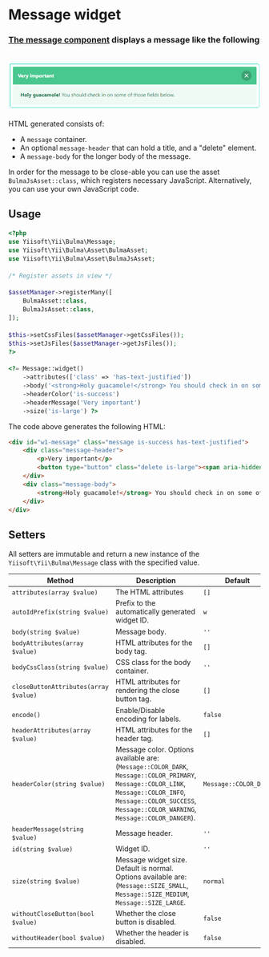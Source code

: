 # Message widget

### [The message component](https://bulma.io/documentation/components/message/) displays a message like the following

<p align="center">
    </br>
    <img src="../images/message.png">
</p>

HTML generated consists of:

- A `message` container.
- An optional `message-header` that can hold a title, and a "delete" element.
- A `message-body` for the longer body of the message.

In order for the message to be close-able you can use the asset `BulmaJsAsset::class`, which registers
necessary JavaScript. Alternatively, you can use your own JavaScript code.

## Usage

```php
<?php
use Yiisoft\Yii\Bulma\Message;
use Yiisoft\Yii\Bulma\Asset\BulmaAsset;
use Yiisoft\Yii\Bulma\Asset\BulmaJsAsset;

/* Register assets in view */

$assetManager->registerMany([
    BulmaAsset::class,
    BulmaJsAsset::class,
]);

$this->setCssFiles($assetManager->getCssFiles());
$this->setJsFiles($assetManager->getJsFiles());
?>

<?= Message::widget()
    ->attributes(['class' => 'has-text-justified'])
    ->body('<strong>Holy guacamole!</strong> You should check in on some of those fields below.')
    ->headerColor('is-success')
    ->headerMessage('Very important')
    ->size('is-large') ?>
```

The code above generates the following HTML:

```html
<div id="w1-message" class="message is-success has-text-justified">
    <div class="message-header">
        <p>Very important</p>
        <button type="button" class="delete is-large"><span aria-hidden="true">&times;</span></button>
    </div>
    <div class="message-body">
        <strong>Holy guacamole!</strong> You should check in on some of those fields below.
    </div>
</div>
```

## Setters

All setters are immutable and return a new instance of the `Yiisoft\Yii\Bulma\Message` class with the specified value.

Method | Description | Default
-------|-------------|---------
`attributes(array $value)` | The HTML attributes | `[]`
`autoIdPrefix(string $value)` | Prefix to the automatically generated widget ID. | `w`
`body(string $value)` | Message body. | `''`
`bodyAttributes(array $value)` | HTML attributes for the body tag. | `[]`
`bodyCssClass(string $value)` | CSS class for the body container. | `''`
`closeButtonAttributes(array $value)`| HTML attributes for rendering the close button tag. | `[]`
`encode()` | Enable/Disable encoding for labels. | `false`
`headerAttributes(array $value)` | HTML attributes for the header tag. | `[]`
`headerColor(string $value)` | Message color. Options available are: (`Message::COLOR_DARK`, `Message::COLOR_PRIMARY`, `Message::COLOR_LINK`, `Message::COLOR_INFO`, `Message::COLOR_SUCCESS`, `Message::COLOR_WARNING`, `Message::COLOR_DANGER`). | `Message::COLOR_DARK`
`headerMessage(string $value)` | Message header. | `''`
`id(string $value)` | Widget ID. | `''`
`size(string $value)` | Message widget size. Default is normal. Options available are: (`Message::SIZE_SMALL`, `Message::SIZE_MEDIUM`, `Message::SIZE_LARGE`.  | `normal`
`withoutCloseButton(bool $value)` | Whether the close button is disabled. | `false`
`withoutHeader(bool $value)` | Whether the header is disabled. | `false`
